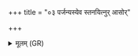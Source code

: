 +++
title = "०३ पर्जन्यस्येव स्तनयित्नुर् आसोर्"

+++
<details><summary>मूलम् (GR)</summary>

पर्जन्यस्येव स्तनयित्नुर् आसोर्  
इन्द्राग्न्योर् इव चेखिद्यते घोषो अस्य ।  
साहस्रो वीरः शतं ससन्वान्  
अयुतं ससन्वान् रथ मृडेह ॥
</details>